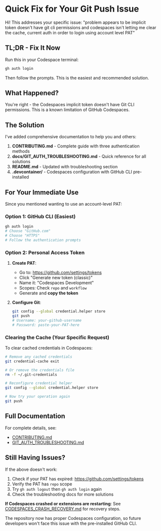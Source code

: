 # Quick Fix for Your Git Push Issue

Hi! This addresses your specific issue: "problem appears to be implicit token doesn't have git cli permissions and codespaces isn't letting me clear the cache, current auth in order to login using account level PAT"

## TL;DR - Fix It Now

Run this in your Codespace terminal:

```bash
gh auth login
```

Then follow the prompts. This is the easiest and recommended solution.

## What Happened?

You're right - the Codespaces implicit token doesn't have Git CLI permissions. This is a known limitation of GitHub Codespaces.

## The Solution

I've added comprehensive documentation to help you and others:

1. **CONTRIBUTING.md** - Complete guide with three authentication methods
2. **docs/GIT_AUTH_TROUBLESHOOTING.md** - Quick reference for all solutions
3. **README.md** - Updated with troubleshooting section
4. **.devcontainer/** - Codespaces configuration with GitHub CLI pre-installed

## For Your Immediate Use

Since you mentioned wanting to use an account-level PAT:

### Option 1: GitHub CLI (Easiest)

```bash
gh auth login
# Choose "GitHub.com"
# Choose "HTTPS"
# Follow the authentication prompts
```

### Option 2: Personal Access Token

1. **Create PAT**:
   - Go to: https://github.com/settings/tokens
   - Click "Generate new token (classic)"
   - Name it: "Codespaces Development"
   - Scopes: Check `repo` and `workflow`
   - Generate and **copy the token**

2. **Configure Git**:
   ```bash
   git config --global credential.helper store
   git push
   # Username: your-github-username
   # Password: paste-your-PAT-here
   ```

### Clearing the Cache (Your Specific Request)

To clear cached credentials in Codespaces:

```bash
# Remove any cached credentials
git credential-cache exit

# Or remove the credentials file
rm -f ~/.git-credentials

# Reconfigure credential helper
git config --global credential.helper store

# Now try your operation again
git push
```

## Full Documentation

For complete details, see:
- [CONTRIBUTING.md](../CONTRIBUTING.md#git-authentication-in-codespaces)
- [GIT_AUTH_TROUBLESHOOTING.md](./GIT_AUTH_TROUBLESHOOTING.md)

## Still Having Issues?

If the above doesn't work:

1. Check if your PAT has expired: https://github.com/settings/tokens
2. Verify the PAT has `repo` scope
3. Try `gh auth logout` then `gh auth login` again
4. Check the troubleshooting docs for more solutions

**If Codespaces crashed or extensions are restarting**: See [CODESPACES_CRASH_RECOVERY.md](./CODESPACES_CRASH_RECOVERY.md) for recovery steps.

The repository now has proper Codespaces configuration, so future developers won't face this issue with the pre-installed GitHub CLI.
